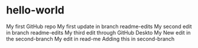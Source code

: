 # hello-world
My first GitHub repo
My first update in branch readme-edits
My second edit in branch readme-edits
My third edit through GitHub Deskto
My New edit in the second-branch
My edit in read-me
Adding this in second-branch